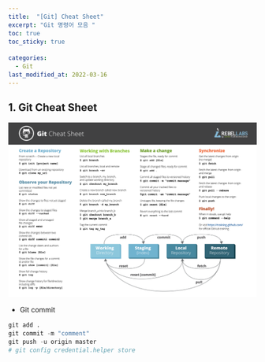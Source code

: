 ```yaml
---
title:  "[Git] Cheat Sheet"
excerpt: "Git 명령어 모음 "
toc: true
toc_sticky: true

categories:
  - Git
last_modified_at: 2022-03-16
---
```


## 1. Git Cheat Sheet 
  ![gitcheatsheet](/img/gitcheatsheet.png)
  <br>

  * Git commit
  ```python
  git add .
  git commit -m "comment" 
  git push -u origin master
  # git config credential.helper store
  ``` 